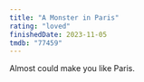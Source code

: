 ```yaml
---
title: "A Monster in Paris"
rating: "loved"
finishedDate: 2023-11-05
tmdb: "77459"
---
```


Almost could make you like Paris.